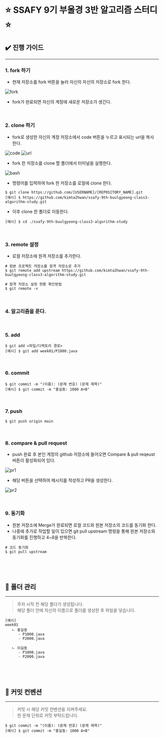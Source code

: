 # ⭐ **SSAFY 9기 부울경 3반 알고리즘 스터디** ⭐

## ✔️ **진행 가이드**
---
### **1. fork 하기**

+ 현재 저장소를 fork 버튼을 눌러 자신의 자신의 저장소로 fork 한다.

![fork](./img/fork.png)

+ fork가 완료되면 자신의 계정에 새로운 저장소가 생긴다.

&nbsp;

### **2. clone 하기**

+ fork로 생성한 자신의 계정 저장소에서 code 버튼을 누르고 표시되는 url을 복사 한다.

![code](./img/code.png)
![url](./img/url.png)

+ fork 한 저장소를 clone 할 폴더에서 터미널을 실행한다.

![bash](./img/bash.png)

+ 명령어를 입력하여 fork 한 저장소를 로컬에 clone 한다.

```
$ git clone https://github.com/[USERNAME]/[REPOSITORY_NAME].git
[예시] $ https://github.com/kimta2hwan/ssafy-9th-buulgyeong-class3-algorithm-study.git
```

+ 이후 clone 한 폴더로 이동한다.

```
[예시] $ cd ./ssafy-9th-buulgyeong-class3-algorithm-study
```

&nbsp;

### **3. remote 설정**

+ 로컬 저장소에 원격 저장소를 추가한다.

```
# 원본 프로젝트 저장소를 원격 저장소로 추가
$ git remote add upstream https://github.com/kimta2hwan/ssafy-9th-buulgyeong-class3-algorithm-study.git

# 원격 저장소 설정 현황 확인방법
$ git remote -v
```

&nbsp;

### **4. 알고리즘을 푼다.**

&nbsp;

### **5. add**

```
$ git add <파일/디렉토리 경로>
[예시] $ git add week01/P1000.java
```

&nbsp;

### **6. commit**

```
$ git commit -m "(이름): (문제 번호) (문제 제목)"
[예시] $ git commit -m "홍길동: 1000 A+B"
```

&nbsp;

### **7. push**

```
$ git push origin main
```

&nbsp;

### **8. compare & pull request**

+ push 완료 후 본인 계정의 github 저장소에 들어오면 Compare & pull reqeust 버튼이 활성화되어 있다.

![pr1](./img/pr1.png)

+ 해당 버튼을 선택하여 메시지를 작성하고 PR을 생성한다.

![pr2](./img/pr2.png)

&nbsp;

### **9. 동기화**

+ 원본 저장소에 Merge가 완료되면 로컬 코드와 원본 저장소의 코드를 동기화 한다.
+ 나중에 추가로 작업할 일이 있으면 git pull upstream 명령을 통해 원본 저장소와 동기화를 진행하고 4~8을 반복한다.

```
# 코드 동기화
$ git pull upstream
```

&nbsp;

&nbsp;

## 📁 **폴더 관리**
---
> 주차 시작 전 해당 폴더가 생성됩니다.  
> 해당 폴더 안에 자신의 이름으로 폴더를 생성한 후 파일을 넣습니다.

```
[예시]
week01
   ㄴ 홍길동
      - P1000.java
      - P2000.java

   ㄴ 이길동
      - P1000.java
      - P2000.java
```

&nbsp;

&nbsp;

## 📝 **커밋 컨벤션**
---
> 커밋 시 해당 커밋 컨벤션을 지켜주세요.  
> 한 문제 단위로 커밋 부탁드립니다.

```
$ git commit -m "(이름): (문제 번호) (문제 제목)"
[예시] $ git commit -m "홍길동: 1000 A+B"
```

&nbsp;

&nbsp;

<!--
## 📅 **일정표**
---
-->